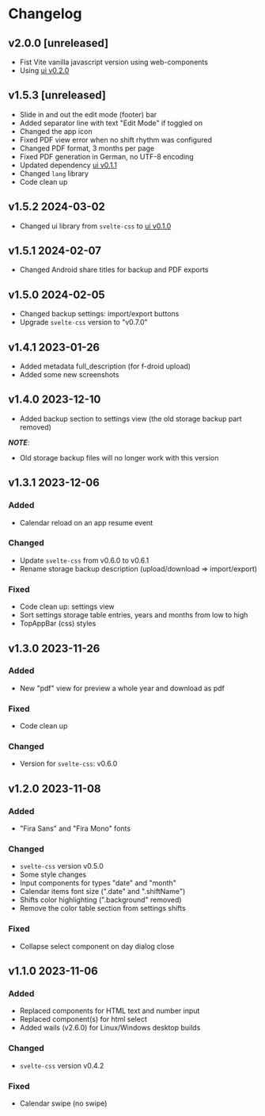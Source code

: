 # Changelog

## v2.0.0 [unreleased]

- Fist Vite vanilla javascript version using web-components
- Using [ui v0.2.0](https://github.com/knackwurstking/ui.git)

## v1.5.3 [unreleased]

- Slide in and out the edit mode (footer) bar
- Added separator line with text "Edit Mode" if toggled on
- Changed the app icon
- Fixed PDF view error when no shift rhythm was configured
- Changed PDF format, 3 months per page
- Fixed PDF generation in German, no UTF-8 encoding
- Updated dependency [ui v0.1.1](https://github.com/knackwurstking/ui/tree/v0.1.1)
- Changed `lang` library
- Code clean up

## v1.5.2 2024-03-02

- Changed ui library from `svelte-css` to [ui v0.1.0](https://github.com/knackwurstking/ui/tree/v0.1.0)

## v1.5.1 2024-02-07

- Changed Android share titles for backup and PDF exports

## v1.5.0 2024-02-05

- Changed backup settings: import/export buttons
- Upgrade `svelte-css` version to "v0.7.0"

## v1.4.1 2023-01-26

- Added metadata full_description (for f-droid upload)
- Added some new screenshots

## v1.4.0 2023-12-10

- Added backup section to settings view (the old storage backup part removed)

**_NOTE_**:

- Old storage backup files will no longer work with this version

## v1.3.1 2023-12-06

### Added

- Calendar reload on an app resume event

### Changed

- Update `svelte-css` from v0.6.0 to v0.6.1
- Rename storage backup description (upload/download => import/export)

### Fixed

- Code clean up: settings view
- Sort settings storage table entries, years and months from low to high
- TopAppBar (css) styles

## v1.3.0 2023-11-26

### Added

- New "pdf" view for preview a whole year and download as pdf

### Fixed

- Code clean up

### Changed

- Version for `svelte-css`: v0.6.0

## v1.2.0 2023-11-08

### Added

- "Fira Sans" and "Fira Mono" fonts

### Changed

- `svelte-css` version v0.5.0
- Some style changes
- Input components for types "date" and "month"
- Calendar items font size (".date" and ".shiftName")
- Shifts color highlighting (".background" removed)
- Remove the color table section from settings shifts

### Fixed

- Collapse select component on day dialog close

## v1.1.0 2023-11-06

### Added

- Replaced components for HTML text and number input
- Replaced component(s) for html select
- Added wails (v2.6.0) for Linux/Windows desktop builds

### Changed

- `svelte-css` version v0.4.2

### Fixed

- Calendar swipe (no swipe)
